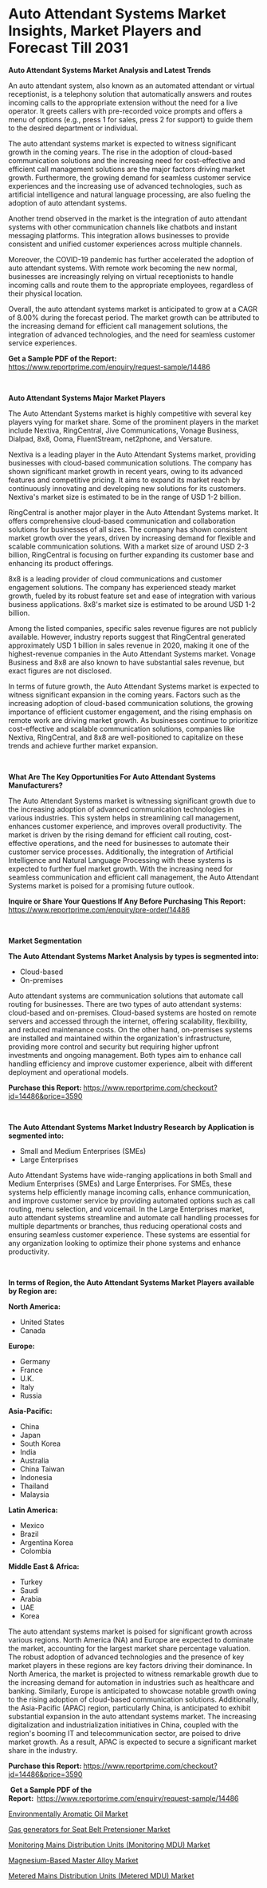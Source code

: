 <p><h1>Auto Attendant Systems Market Insights, Market Players and Forecast Till 2031</h1></p><p><strong>Auto Attendant Systems Market Analysis and Latest Trends</strong></p>
<p><p>An auto attendant system, also known as an automated attendant or virtual receptionist, is a telephony solution that automatically answers and routes incoming calls to the appropriate extension without the need for a live operator. It greets callers with pre-recorded voice prompts and offers a menu of options (e.g., press 1 for sales, press 2 for support) to guide them to the desired department or individual.</p><p>The auto attendant systems market is expected to witness significant growth in the coming years. The rise in the adoption of cloud-based communication solutions and the increasing need for cost-effective and efficient call management solutions are the major factors driving market growth. Furthermore, the growing demand for seamless customer service experiences and the increasing use of advanced technologies, such as artificial intelligence and natural language processing, are also fueling the adoption of auto attendant systems.</p><p>Another trend observed in the market is the integration of auto attendant systems with other communication channels like chatbots and instant messaging platforms. This integration allows businesses to provide consistent and unified customer experiences across multiple channels.</p><p>Moreover, the COVID-19 pandemic has further accelerated the adoption of auto attendant systems. With remote work becoming the new normal, businesses are increasingly relying on virtual receptionists to handle incoming calls and route them to the appropriate employees, regardless of their physical location.</p><p>Overall, the auto attendant systems market is anticipated to grow at a CAGR of 8.00% during the forecast period. The market growth can be attributed to the increasing demand for efficient call management solutions, the integration of advanced technologies, and the need for seamless customer service experiences.</p></p>
<p><strong>Get a Sample PDF of the Report:&nbsp;</strong> <a href="https://www.reportprime.com/enquiry/request-sample/14486">https://www.reportprime.com/enquiry/request-sample/14486</a></p>
<p>&nbsp;</p>
<p><strong>Auto Attendant Systems Major Market Players</strong></p>
<p><p>The Auto Attendant Systems market is highly competitive with several key players vying for market share. Some of the prominent players in the market include Nextiva, RingCentral, Jive Communications, Vonage Business, Dialpad, 8x8, Ooma, FluentStream, net2phone, and Versature.</p><p>Nextiva is a leading player in the Auto Attendant Systems market, providing businesses with cloud-based communication solutions. The company has shown significant market growth in recent years, owing to its advanced features and competitive pricing. It aims to expand its market reach by continuously innovating and developing new solutions for its customers. Nextiva's market size is estimated to be in the range of USD 1-2 billion.</p><p>RingCentral is another major player in the Auto Attendant Systems market. It offers comprehensive cloud-based communication and collaboration solutions for businesses of all sizes. The company has shown consistent market growth over the years, driven by increasing demand for flexible and scalable communication solutions. With a market size of around USD 2-3 billion, RingCentral is focusing on further expanding its customer base and enhancing its product offerings.</p><p>8x8 is a leading provider of cloud communications and customer engagement solutions. The company has experienced steady market growth, fueled by its robust feature set and ease of integration with various business applications. 8x8's market size is estimated to be around USD 1-2 billion.</p><p>Among the listed companies, specific sales revenue figures are not publicly available. However, industry reports suggest that RingCentral generated approximately USD 1 billion in sales revenue in 2020, making it one of the highest-revenue companies in the Auto Attendant Systems market. Vonage Business and 8x8 are also known to have substantial sales revenue, but exact figures are not disclosed.</p><p>In terms of future growth, the Auto Attendant Systems market is expected to witness significant expansion in the coming years. Factors such as the increasing adoption of cloud-based communication solutions, the growing importance of efficient customer engagement, and the rising emphasis on remote work are driving market growth. As businesses continue to prioritize cost-effective and scalable communication solutions, companies like Nextiva, RingCentral, and 8x8 are well-positioned to capitalize on these trends and achieve further market expansion.</p></p>
<p>&nbsp;</p>
<p><strong>What Are The Key Opportunities For Auto Attendant Systems Manufacturers?</strong></p>
<p><p>The Auto Attendant Systems market is witnessing significant growth due to the increasing adoption of advanced communication technologies in various industries. This system helps in streamlining call management, enhances customer experience, and improves overall productivity. The market is driven by the rising demand for efficient call routing, cost-effective operations, and the need for businesses to automate their customer service processes. Additionally, the integration of Artificial Intelligence and Natural Language Processing with these systems is expected to further fuel market growth. With the increasing need for seamless communication and efficient call management, the Auto Attendant Systems market is poised for a promising future outlook.</p></p>
<p><strong>Inquire or Share Your Questions If Any Before Purchasing This Report:</strong> <a href="https://www.reportprime.com/enquiry/pre-order/14486">https://www.reportprime.com/enquiry/pre-order/14486</a></p>
<p>&nbsp;</p>
<p><strong>Market Segmentation</strong></p>
<p><strong>The Auto Attendant Systems Market Analysis by types is segmented into:</strong></p>
<p><ul><li>Cloud-based</li><li>On-premises</li></ul></p>
<p><p>Auto attendant systems are communication solutions that automate call routing for businesses. There are two types of auto attendant systems: cloud-based and on-premises. Cloud-based systems are hosted on remote servers and accessed through the internet, offering scalability, flexibility, and reduced maintenance costs. On the other hand, on-premises systems are installed and maintained within the organization's infrastructure, providing more control and security but requiring higher upfront investments and ongoing management. Both types aim to enhance call handling efficiency and improve customer experience, albeit with different deployment and operational models.</p></p>
<p><strong>Purchase this Report:&nbsp;</strong><a href="https://www.reportprime.com/checkout?id=14486&price=3590">https://www.reportprime.com/checkout?id=14486&price=3590</a></p>
<p>&nbsp;</p>
<p><strong>The Auto Attendant Systems Market Industry Research by Application is segmented into:</strong></p>
<p><ul><li>Small and Medium Enterprises (SMEs)</li><li>Large Enterprises</li></ul></p>
<p><p>Auto Attendant Systems have wide-ranging applications in both Small and Medium Enterprises (SMEs) and Large Enterprises. For SMEs, these systems help efficiently manage incoming calls, enhance communication, and improve customer service by providing automated options such as call routing, menu selection, and voicemail. In the Large Enterprises market, auto attendant systems streamline and automate call handling processes for multiple departments or branches, thus reducing operational costs and ensuring seamless customer experience. These systems are essential for any organization looking to optimize their phone systems and enhance productivity.</p></p>
<p>&nbsp;</p>
<p><strong>In terms of Region, the Auto Attendant Systems Market Players available by Region are:</strong></p>
<p>
    <p> <strong> North America: </strong>
        <ul>
            <li>United States</li>
            <li>Canada</li>
        </ul>
        </p> 
    <p> <strong> Europe: </strong>
        <ul>
            <li>Germany</li>
            <li>France</li>
            <li>U.K.</li>
            <li>Italy</li>
            <li>Russia</li>
        </ul>
        </p> 
    <p> <strong> Asia-Pacific: </strong>
        <ul>
            <li>China</li>
            <li>Japan</li>
            <li>South Korea</li>
            <li>India</li>
            <li>Australia</li>
            <li>China Taiwan</li>
            <li>Indonesia</li>
            <li>Thailand</li>
            <li>Malaysia</li>
        </ul>
        </p> 
    <p> <strong> Latin America: </strong>
        <ul>
            <li>Mexico</li>
            <li>Brazil</li>
            <li>Argentina Korea</li>
            <li>Colombia</li>
        </ul>
        </p> 
    <p> <strong> Middle East & Africa: </strong>
        <ul>
            <li>Turkey</li>
            <li>Saudi</li>
            <li>Arabia</li>
            <li>UAE</li>
            <li>Korea</li>
        </ul>
    </p>
    </p>
<p><p>The auto attendant systems market is poised for significant growth across various regions. North America (NA) and Europe are expected to dominate the market, accounting for the largest market share percentage valuation. The robust adoption of advanced technologies and the presence of key market players in these regions are key factors driving their dominance. In North America, the market is projected to witness remarkable growth due to the increasing demand for automation in industries such as healthcare and banking. Similarly, Europe is anticipated to showcase notable growth owing to the rising adoption of cloud-based communication solutions. Additionally, the Asia-Pacific (APAC) region, particularly China, is anticipated to exhibit substantial expansion in the auto attendant systems market. The increasing digitalization and industrialization initiatives in China, coupled with the region's booming IT and telecommunication sector, are poised to drive market growth. As a result, APAC is expected to secure a significant market share in the industry.</p></p>
<p><strong>Purchase this Report: </strong><a href="https://www.reportprime.com/checkout?id=14486&price=3590">https://www.reportprime.com/checkout?id=14486&price=3590</a></p>
<p>&nbsp;<strong>Get a Sample PDF of the Report:&nbsp;&nbsp;</strong><a href="https://www.reportprime.com/enquiry/request-sample/14486">https://www.reportprime.com/enquiry/request-sample/14486</a></p>
<p><strong></strong></p>
<p><p><a href="https://www.linkedin.com/pulse/environmentally-aromatic-oil-market-research-report-key-4j6de?trackingId=mU%2BujfuwTKKIBL1O3jitqg%3D%3D">Environmentally Aromatic Oil Market</a></p><p><a href="https://www.linkedin.com/pulse/gas-generators-seat-belt-pretensioner-market-size-share-wcvwe?trackingId=SNYj04XTS7CB2cf5uE9lcA%3D%3D">Gas generators for Seat Belt Pretensioner Market</a></p><p><a href="https://medium.com/@lorilarson1929/monitoring-mains-distribution-units-monitoring-mdu-market-insight-market-trends-growth-b8212b1a52c9">Monitoring Mains Distribution Units (Monitoring MDU) Market</a></p><p><a href="https://www.linkedin.com/pulse/insights-magnesium-based-master-alloy-market-size-kgzze?trackingId=ze%2BNA4nsS%2ByLsvZQeZFMBQ%3D%3D">Magnesium-Based Master Alloy Market</a></p><p><a href="https://medium.com/@lorilarson1929/metered-mains-distribution-units-metered-mdu-market-trends-forecast-and-competitive-analysis-2413070f2d3a">Metered Mains Distribution Units (Metered MDU) Market</a></p></p>